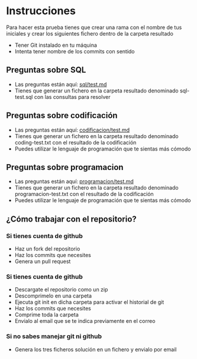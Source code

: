 # Instrucciones

Para hacer esta prueba tienes que crear una rama con el nombre de tus iniciales y crear los siguientes fichero dentro de la carpeta resultado

* Tener Git instalado en tu máquina
* Intenta tener nombre de los commits con sentido

## Preguntas sobre SQL

* Las preguntas están aquí: [sql/test.md](sql/test.md)
* Tienes que generar un fichero en la carpeta resultado denominado sql-test.sql con las consultas para resolver 

## Preguntas sobre codificación

* Las preguntas están aquí: [codificacion/test.md](codificacion/test.md)
* Tienes que generar un fichero en la carpeta resultado denominado coding-test.txt con el resultado de la codificación
* Puedes utilizar le lenguaje de programación que te sientas más cómodo

## Preguntas sobre programacion

* Las preguntas están aquí: [programacion/test.md](programacion/test.md)
* Tienes que generar un fichero en la carpeta resultado denominado programacion-test.txt con el resultado de la codificación
* Puedes utilizar le lenguaje de programación que te sientas más cómodo

## ¿Cómo trabajar con el repositorio?

### Si tienes cuenta de github

* Haz un fork del repositorio
* Haz los commits que necesites
* Genera un pull request 

### Si tienes cuenta de github

* Descargate el repositorio como un zip
* Descomprimelo en una carpeta
* Ejecuta git init en dicha carpeta para activar el historial de git
* Haz los commits que necesites
* Comprime toda la carpeta
* Envialo al email que se te indica previamente en el correo

### Si no sabes manejar git ni github
* Genera los tres ficheros solución en un fichero y envialo por email